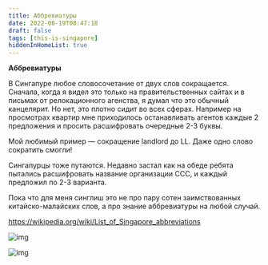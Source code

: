 ```yaml
---
title: Аббревиатуры
date: 2022-08-19T08:47:18
draft: false
tags: [this-is-singapore]
hiddenInHomeList: true
---
```

**Аббревиатуры**

В Сингапуре любое словосочетание от двух слов сокращается. Сначала, когда я видел это только на правительственных сайтах и в письмах от релокационного агенства, я думал что это обычный канцелярит. Но нет, это плотно сидит во всех сферах. Например на просмотрах квартир мне приходилось останавливать агентов каждые 2 предложения и просить расшифровать очередные 2-3 буквы.

Мой любимый пример — сокращение landlord до LL. Даже одно слово сократить смогли!

Сингапурцы тоже путаются. Недавно застал как на обеде ребята пытались расшифровать название организации CCC, и каждый предложил по 2-3 варианта. 

Пока что для меня синглиш это не про пару сотен заимствованных китайско-малайских слов, а про знание аббревиатуры на любой случай.

https://wikipedia.org/wiki/List_of_Singapore_abbreviations

![img](/images/this-is-singapore/photos/photo_91@19-08-2022_08-47-18.jpg#center)

![img](/images/this-is-singapore/photos/photo_92@19-08-2022_08-47-18.jpg#center)
